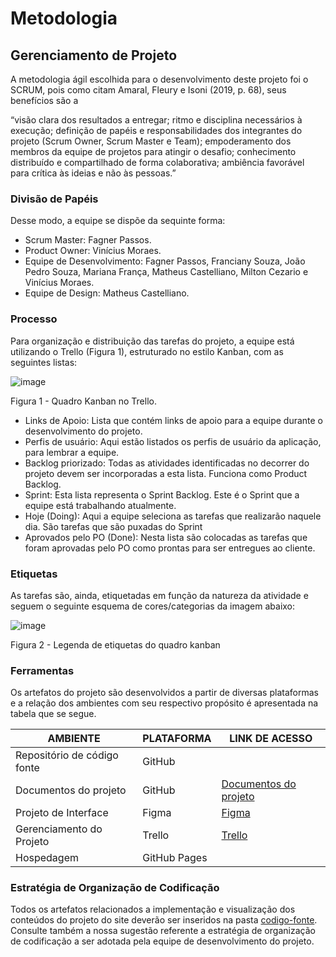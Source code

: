 
# Metodologia

## Gerenciamento de Projeto
A metodologia ágil escolhida para o desenvolvimento deste projeto foi o SCRUM, pois como citam Amaral, Fleury e Isoni (2019, p. 68), seus benefícios são a

“visão clara dos resultados a entregar; ritmo e disciplina necessários à execução; definição de papéis e responsabilidades dos integrantes do projeto (Scrum Owner, Scrum Master e Team); empoderamento dos membros da equipe de projetos para atingir o desafio; conhecimento distribuído e compartilhado de forma colaborativa; ambiência favorável para crítica às ideias e não às pessoas.”

### Divisão de Papéis

Desse modo, a equipe se dispõe da sequinte forma:
- Scrum Master: Fagner Passos.
- Product Owner: Vinícius Moraes.
- Equipe de Desenvolvimento: Fagner Passos, Franciany Souza, João Pedro Souza, Mariana França, Matheus Castelliano, Milton Cezario e Vinícius Moraes.
- Equipe de Design: Matheus Castelliano.

### Processo

Para organização e distribuição das tarefas do projeto, a equipe está utilizando o Trello (Figura 1), estruturado no estilo Kanban, com as seguintes listas:

![image](https://github.com/ICEI-PUC-Minas-PMV-ADS/pmv-ads-2023-2-e1-proj-web-t12-estoque-no-bolso/assets/58199879/3c491c3f-d4f3-4892-a9ff-f128500472cf)

Figura 1 - Quadro Kanban no Trello.

- Links de Apoio: Lista que contém links de apoio para a equipe durante o desenvolvimento do projeto.
- Perfis de usuário: Aqui estão listados os perfis de usuário da aplicação, para lembrar a equipe.
- Backlog priorizado: Todas as atividades identificadas no decorrer do projeto devem ser incorporadas a esta lista. Funciona como Product Backlog. 
- Sprint: Esta lista representa o Sprint Backlog. Este é o Sprint que a equipe está trabalhando atualmente. 
- Hoje (Doing): Aqui a equipe seleciona as tarefas que realizarão naquele dia. São tarefas que são puxadas do Sprint 
- Aprovados pelo PO (Done): Nesta lista são colocadas as tarefas que foram aprovadas pelo PO como prontas para ser entregues ao cliente. 

### Etiquetas

<p>As tarefas são, ainda, etiquetadas em função da natureza da atividade e seguem o seguinte esquema de cores/categorias da imagem abaixo:</p>

![image](https://github.com/ICEI-PUC-Minas-PMV-ADS/pmv-ads-2023-2-e1-proj-web-t12-estoque-no-bolso/assets/58199879/3f5adaee-1374-48b6-a9cf-f6ebeb8e350c)

Figura 2 - Legenda de etiquetas do quadro kanban
  
### Ferramentas

Os artefatos do projeto são desenvolvidos a partir de diversas plataformas e a relação dos ambientes com seu respectivo propósito é apresentada na tabela que se segue.

| AMBIENTE                            | PLATAFORMA                         | LINK DE ACESSO                         |
|-------------------------------------|------------------------------------|----------------------------------------|
| Repositório de código fonte         | GitHub                             |                           |
| Documentos do projeto               | GitHub                             | [Documentos do projeto](https://github.com/ICEI-PUC-Minas-PMV-ADS/pmv-ads-2023-2-e1-proj-web-t12-estoque-no-bolso)                           |
| Projeto de Interface                | Figma                              | [Figma](https://www.figma.com/proto/bLf0EhDVXRQd02w4x7Mk9N/Estoque-no-Bolso?page-id=0%3A1&type=design&node-id=68-80&viewport=783%2C76%2C0.2&t=kPwLcZYw6bd2dLus-1&scaling=contain&starting-point-node-id=68%3A80&mode=design)                            |
| Gerenciamento do Projeto            | Trello          | [Trello](https://trello.com/b/unR5yFCf/project-backlog)              |
| Hospedagem                          | GitHub Pages                       |                             |


### Estratégia de Organização de Codificação 

Todos os artefatos relacionados a implementação e visualização dos conteúdos do projeto do site deverão ser inseridos na pasta [codigo-fonte](http://https://github.com/ICEI-PUC-Minas-PMV-ADS/WebApplicationProject-Template-v2/tree/main/codigo-fonte). Consulte também a nossa sugestão referente a estratégia de organização de codificação a ser adotada pela equipe de desenvolvimento do projeto.
